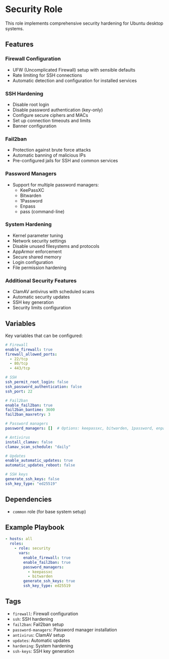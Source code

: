 # Security Role

This role implements comprehensive security hardening for Ubuntu desktop systems.

## Features

### Firewall Configuration
- UFW (Uncomplicated Firewall) setup with sensible defaults
- Rate limiting for SSH connections
- Automatic detection and configuration for installed services

### SSH Hardening
- Disable root login
- Disable password authentication (key-only)
- Configure secure ciphers and MACs
- Set up connection timeouts and limits
- Banner configuration

### Fail2ban
- Protection against brute force attacks
- Automatic banning of malicious IPs
- Pre-configured jails for SSH and common services

### Password Managers
- Support for multiple password managers:
  - KeePassXC
  - Bitwarden
  - 1Password
  - Enpass
  - pass (command-line)

### System Hardening
- Kernel parameter tuning
- Network security settings
- Disable unused filesystems and protocols
- AppArmor enforcement
- Secure shared memory
- Login configuration
- File permission hardening

### Additional Security Features
- ClamAV antivirus with scheduled scans
- Automatic security updates
- SSH key generation
- Security limits configuration

## Variables

Key variables that can be configured:

```yaml
# Firewall
enable_firewall: true
firewall_allowed_ports:
  - 22/tcp
  - 80/tcp
  - 443/tcp

# SSH
ssh_permit_root_login: false
ssh_password_authentication: false
ssh_port: 22

# Fail2ban
enable_fail2ban: true
fail2ban_bantime: 3600
fail2ban_maxretry: 3

# Password managers
password_managers: []  # Options: keepassxc, bitwarden, 1password, enpass, pass

# Antivirus
install_clamav: false
clamav_scan_schedule: "daily"

# Updates
enable_automatic_updates: true
automatic_updates_reboot: false

# SSH keys
generate_ssh_keys: false
ssh_key_type: "ed25519"
```

## Dependencies

- `common` role (for base system setup)

## Example Playbook

```yaml
- hosts: all
  roles:
    - role: security
      vars:
        enable_firewall: true
        enable_fail2ban: true
        password_managers:
          - keepassxc
          - bitwarden
        generate_ssh_keys: true
        ssh_key_type: ed25519
```

## Tags

- `firewall`: Firewall configuration
- `ssh`: SSH hardening
- `fail2ban`: Fail2ban setup
- `password-managers`: Password manager installation
- `antivirus`: ClamAV setup
- `updates`: Automatic updates
- `hardening`: System hardening
- `ssh-keys`: SSH key generation